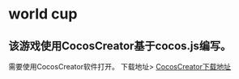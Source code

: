 # world cup

## 该游戏使用CocosCreator基于cocos.js编写。

需要使用CocosCreator软件打开。
下载地址> [CocosCreator下载地址](https://www.cocos.com/download)
